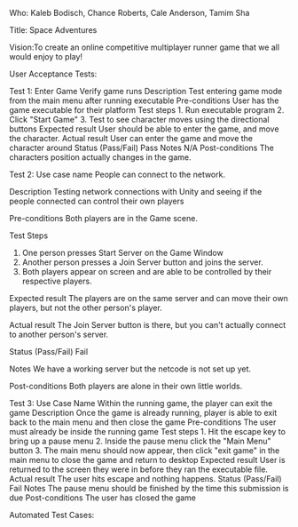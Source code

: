 Who: Kaleb Bodisch, Chance Roberts, Cale Anderson, Tamim Sha

Title: Space Adventures

Vision:To create an online competitive multiplayer runner game that we all would enjoy to play!


User Acceptance Tests:

Test 1:
Enter Game
    Verify game runs
Description
    Test entering game mode from the main menu after running executable
Pre-conditions
    User has the game executable for their platform
Test steps
    1. Run executable program
    2. Click "Start Game"
    3. Test to see character moves using the directional buttons
Expected result
    User should be able to enter the game, and move the character.
Actual result
    User can enter the game and move the character around
Status (Pass/Fail)
    Pass
Notes
    N/A
Post-conditions
    The characters position actually changes in the game.
   
Test 2:
Use case name
 People can connect to the network.

Description
 Testing network connections with Unity and seeing if the people connected can control their own players

Pre-conditions
Both players are in the Game scene.

Test Steps
 1. One person presses Start Server on the Game Window
 2. Another person presses a Join Server button and joins the server.
 3. Both players appear on screen and are able to be controlled by their respective players.

Expected result
 The players are on the same server and can move their own players, but not the other person's player.

Actual result
 The Join Server button is there, but you can't actually connect to another person's server.

Status (Pass/Fail)
 Fail

Notes
We have a working server but the netcode is not set up yet.

Post-conditions
 Both players are alone in their own little worlds.
 
 Test 3:
 Use Case Name
    Within the running game, the player can exit the game
Description
    Once the game is already running, player is able to exit back to the main menu and then close the game
Pre-conditions
    The user must already be inside the running game
Test steps
    1. Hit the escape key to bring up a pause menu
    2. Inside the pause menu click the "Main Menu" button
    3. The main menu should now appear, then click "exit game" in the main menu to close the game and return to desktop
Expected result
    User is returned to the screen they were in before they ran the executable file.
Actual result
    The user hits escape and nothing happens.
Status (Pass/Fail)
    Fail
Notes
    The pause menu should be finished by the time this submission is due
Post-conditions
    The user has closed the game
    
Automated Test Cases:
